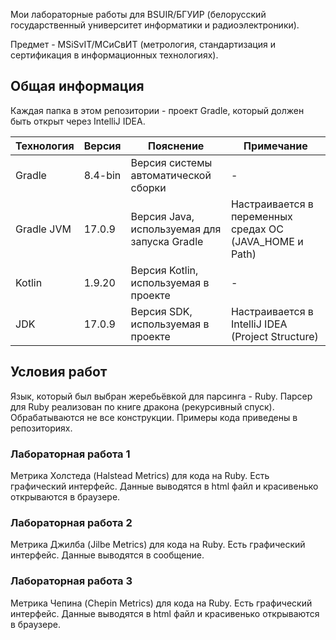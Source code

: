 Мои лабораторные работы для BSUIR/БГУИР (белорусский государственный университет информатики и радиоэлектроники).

Предмет - MSiSvIT/МСиСвИТ (метрология, стандартизация и сертификация в информационных технологиях).

## Общая информация

Каждая папка в этом репозитории - проект Gradle, который должен быть открыт через IntelliJ IDEA.

| Технология | Версия  | Пояснение                                    | Примечание                                              |
|------------|---------|----------------------------------------------|---------------------------------------------------------|
| Gradle     | 8.4-bin | Версия системы автоматической сборки         | -                                                       |
| Gradle JVM | 17.0.9  | Версия Java, используемая для запуска Gradle | Настраивается в переменных средах ОС (JAVA_HOME и Path) |
| Kotlin     | 1.9.20  | Версия Kotlin, используемая в проекте        | -                                                       |
| JDK        | 17.0.9  | Версия SDK, используемая в проекте           | Настраивается в IntelliJ IDEA (Project Structure)       |

## Условия работ

Язык, который был выбран жеребьёвкой для парсинга - Ruby.  Парсер для Ruby реализован по книге дракона (рекурсивный спуск).  Обрабатываются не все конструкции. Примеры кода приведены в репозиториях.

### Лабораторная работа 1

Метрика Холстеда (Halstead Metrics) для кода на Ruby. Есть графический интерфейс. Данные выводятся в html файл и красивенько открываются в браузере.

### Лабораторная работа 2

Метрика Джилба (Jilbe Metrics) для кода на Ruby. Есть графический интерфейс. Данные выводятся в сообщение.

### Лабораторная работа 3

Метрика Чепина (Chepin Metrics) для кода на Ruby. Есть графический интерфейс. Данные выводятся в html файл и красивенько открываются в браузере.

